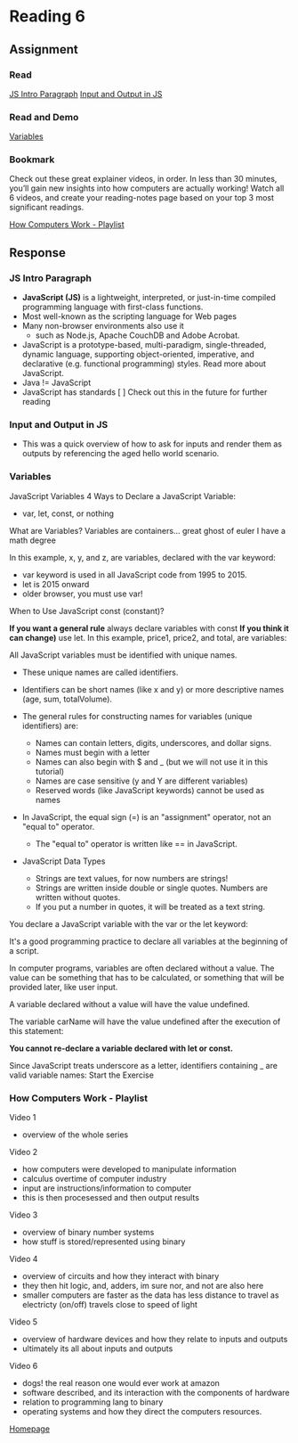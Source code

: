 # Reading 6

## Assignment

### Read

[JS Intro Paragraph](https://developer.mozilla.org/en-US/docs/Web/JavaScript)
[Input and Output in JS](https://code-maven.com/input-output-in-plain-javascript)

### Read and Demo

[Variables](https://www.w3schools.com/js/js_variables.asp)

### Bookmark

Check out these great explainer videos, in order. In less than 30 minutes, you’ll gain new insights into how computers are actually working! Watch all 6 videos, and create your reading-notes page based on your top 3 most significant readings.

[How Computers Work - Playlist](https://www.youtube.com/playlist?list=PLzdnOPI1iJNcsRwJhvksEo1tJqjIqWbN-)

## Response

### JS Intro Paragraph

- __JavaScript (JS)__ is a lightweight, interpreted, or just-in-time compiled programming language with first-class functions. 
- Most well-known as the scripting language for Web pages
- Many non-browser environments also use it
  - such as Node.js, Apache CouchDB and Adobe Acrobat.
- JavaScript is a prototype-based, multi-paradigm, single-threaded, dynamic language, supporting object-oriented, imperative, and declarative (e.g. functional programming) styles. Read more about JavaScript.
- Java != JavaScript
- JavaScript has standards
[ ] Check out this in the future for further reading

### Input and Output in JS

- This was a quick overview of how to ask for inputs and render them as outputs by referencing the aged hello world scenario.

### Variables

JavaScript Variables
4 Ways to Declare a JavaScript Variable:

- var, let, const, or nothing

What are Variables?
Variables are containers... great ghost of euler I have a math degree

In this example, x, y, and z, are variables, declared with the var keyword:

- var keyword is used in all JavaScript code from 1995 to 2015.
- let is 2015 onward
- older browser, you must use var!

When to Use JavaScript const (constant)?

__If you want a general rule__ always declare variables with const
__If you think it can change)__ use let.
In this example, price1, price2, and total, are variables:

All JavaScript variables must be identified with unique names.

- These unique names are called identifiers.
- Identifiers can be short names (like x and y) or more descriptive names (age, sum, totalVolume).
- The general rules for constructing names for variables (unique identifiers) are:
  - Names can contain letters, digits, underscores, and dollar signs.
  - Names must begin with a letter
  - Names can also begin with $ and _ (but we will not use it in this tutorial)
  - Names are case sensitive (y and Y are different variables)
  - Reserved words (like JavaScript keywords) cannot be used as names

- In JavaScript, the equal sign (=) is an "assignment" operator, not an "equal to" operator.
  - The "equal to" operator is written like == in JavaScript.

- JavaScript Data Types
  - Strings are text values, for now numbers are strings!
  - Strings are written inside double or single quotes. Numbers are written without quotes.
  - If you put a number in quotes, it will be treated as a text string.

You declare a JavaScript variable with the var or the let keyword:

It's a good programming practice to declare all variables at the beginning of a script.

In computer programs, variables are often declared without a value. The value can be something that has to be calculated, or something that will be provided later, like user input.

A variable declared without a value will have the value undefined.

The variable carName will have the value undefined after the execution of this statement:

__You cannot re-declare a variable declared with let or const.__

Since JavaScript treats underscore as a letter, identifiers containing _ are valid variable names:
Start the Exercise

### How Computers Work - Playlist

Video 1

- overview of the whole series

Video 2

- how computers were developed to manipulate information
- calculus overtime of computer industry
- input are instructions/information to computer
- this is then procesessed and then output results

Video 3

- overview of binary number systems
- how stuff is stored/represented using binary

Video 4

- overview of circuits and how they interact with binary
- they then hit logic, and, adders, im sure nor, and not are also here
- smaller computers are faster as the data has less distance to travel as electricty (on/off) travels close to speed of light

Video 5

- overview of hardware devices and how they relate to inputs and outputs
- ultimately its all about inputs and outputs

Video 6

- dogs! the real reason one would ever work at amazon
- software described, and its interaction with the components of hardware
- relation to programming lang to binary
- operating systems and how they direct the computers resources.

[Homepage](https://briansward.github.io/reading-notes/)
